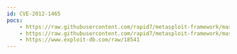 ```yaml
---
id: CVE-2012-1465
pocs:
    - https://raw.githubusercontent.com/rapid7/metasploit-framework/master/modules/auxiliary/scanner/http/netdecision_traversal.rb
    - https://raw.githubusercontent.com/rapid7/metasploit-framework/master/modules/exploits/windows/http/netdecision_http_bof.rb
    - https://www.exploit-db.com/raw/18541
---
```

